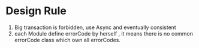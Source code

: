 # Design Rule

1. Big transaction is forbidden, use Async and eventually consistent
2. each Module define errorCode by herself , it means there is no common errorCode class which own all errorCodes.
